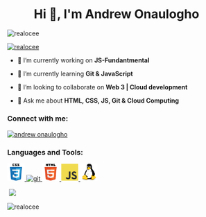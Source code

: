 <h1 align="center">Hi 👋, I'm Andrew Onaulogho</h1>

<p align="left"> <img src="https://komarev.com/ghpvc/?username=realocee&label=Profile%20views&color=0e75b6&style=flat" alt="realocee" /> </p>

<p align="left"> <a href="https://github.com/ryo-ma/github-profile-trophy"><img src="https://github-profile-trophy.vercel.app/?username=realocee" alt="realocee"/></a> 
</p>

- 🔭 I’m currently working on **JS-Fundantmental**

- 🌱 I’m currently learning **Git & JavaScript**

- 👯 I’m looking to collaborate on **Web 3 | Cloud development**

- 💬 Ask me about **HTML, CSS, JS, Git & Cloud Computing**

<h3 align="left">Connect with me:</h3>
<p align="left">
<a href="https://linkedin.com/in/ocee" target="blank"><img align="center" src="https://raw.githubusercontent.com/rahuldkjain/github-profile-readme-generator/master/src/images/icons/Social/linked-in-alt.svg" alt="andrew onaulogho" height="30" width="40" /></a>
</p>

<h3 align="left">Languages and Tools:</h3>
<p align="left"> <a href="https://www.w3schools.com/css/" target="_blank" rel="noreferrer"> <img src="https://raw.githubusercontent.com/devicons/devicon/master/icons/css3/css3-original-wordmark.svg" alt="css3" width="40" height="40"/> </a> <a href="https://git-scm.com/" target="_blank" rel="noreferrer"> <img src="https://www.vectorlogo.zone/logos/git-scm/git-scm-icon.svg" alt="git" width="40" height="40"/> </a> <a href="https://www.w3.org/html/" target="_blank" rel="noreferrer"> <img src="https://raw.githubusercontent.com/devicons/devicon/master/icons/html5/html5-original-wordmark.svg" alt="html5" width="40" height="40"/> </a> <a href="https://developer.mozilla.org/en-US/docs/Web/JavaScript" target="_blank" rel="noreferrer"> <img src="https://raw.githubusercontent.com/devicons/devicon/master/icons/javascript/javascript-original.svg" alt="javascript" width="40" height="40"/> </a> <a href="https://www.linux.org/" target="_blank" rel="noreferrer"> <img src="https://raw.githubusercontent.com/devicons/devicon/master/icons/linux/linux-original.svg" alt="linux" width="40" height="40"/> </a> </p>



<p>&nbsp;<img align="center" src="https:"//github-readme-stats.vercel.app/api/top-langs/?username=realocee&layout=compact"/></p>
  
<p><img align="center" src="https://github-readme-streak-stats.herokuapp.com/?user=realocee&" alt="realocee" /></p>


